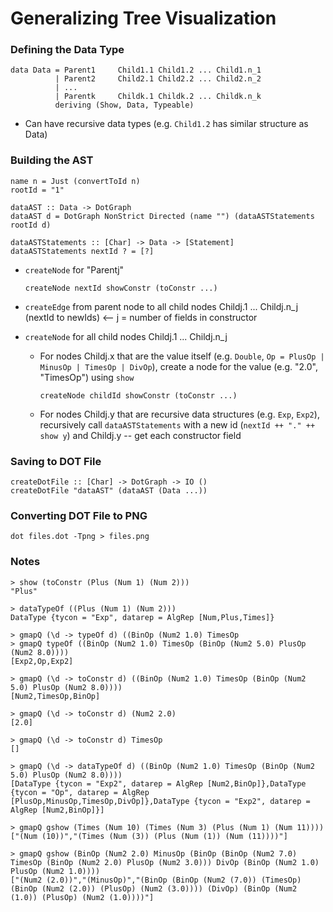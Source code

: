 # Generalizing Tree Visualization

### Defining the Data Type
```
data Data = Parent1     Child1.1 Child1.2 ... Child1.n_1
          | Parent2     Child2.1 Child2.2 ... Child2.n_2
          | ...
          | Parentk     Childk.1 Childk.2 ... Childk.n_k
          deriving (Show, Data, Typeable)
```

* Can have recursive data types (e.g. `Child1.2` has similar structure as Data)



### Building the AST
```
name n = Just (convertToId n)
rootId = "1"

dataAST :: Data -> DotGraph
dataAST d = DotGraph NonStrict Directed (name "") (dataASTStatements rootId d)

dataASTStatements :: [Char] -> Data -> [Statement]
dataASTStatements nextId ? = [?]
```

* `createNode` for "Parentj"

  ```
  createNode nextId showConstr (toConstr ...)
  ```

* `createEdge` from parent node to all child nodes Childj.1 ... Childj.n_j (nextId to newIds) <-- j = number of fields in constructor

* `createNode` for all child nodes Childj.1 ... Childj.n_j
    * For nodes Childj.x that are the value itself (e.g. `Double`, `Op = PlusOp | MinusOp | TimesOp | DivOp`), create a node for the value (e.g. "2.0", "TimesOp") using `show`

      ```
      createNode childId showConstr (toConstr ...)
      ```

    * For nodes Childj.y that are recursive data structures (e.g. `Exp`, `Exp2`), recursively call `dataASTStatements` with a new id (`nextId ++ "." ++ show y`) and Childj.y -- get each constructor field



### Saving to DOT File
```
createDotFile :: [Char] -> DotGraph -> IO ()
createDotFile "dataAST" (dataAST (Data ...))
```


### Converting DOT File to PNG
```
dot files.dot -Tpng > files.png
```


### Notes
```
> show (toConstr (Plus (Num 1) (Num 2)))
"Plus"

> dataTypeOf ((Plus (Num 1) (Num 2)))
DataType {tycon = "Exp", datarep = AlgRep [Num,Plus,Times]}

> gmapQ (\d -> typeOf d) ((BinOp (Num2 1.0) TimesOp 
> gmapQ typeOf ((BinOp (Num2 1.0) TimesOp (BinOp (Num2 5.0) PlusOp (Num2 8.0))))
[Exp2,Op,Exp2]

> gmapQ (\d -> toConstr d) ((BinOp (Num2 1.0) TimesOp (BinOp (Num2 5.0) PlusOp (Num2 8.0))))
[Num2,TimesOp,BinOp]

> gmapQ (\d -> toConstr d) (Num2 2.0)
[2.0]

> gmapQ (\d -> toConstr d) TimesOp
[]

> gmapQ (\d -> dataTypeOf d) ((BinOp (Num2 1.0) TimesOp (BinOp (Num2 5.0) PlusOp (Num2 8.0))))
[DataType {tycon = "Exp2", datarep = AlgRep [Num2,BinOp]},DataType {tycon = "Op", datarep = AlgRep [PlusOp,MinusOp,TimesOp,DivOp]},DataType {tycon = "Exp2", datarep = AlgRep [Num2,BinOp]}]

> gmapQ gshow (Times (Num 10) (Times (Num 3) (Plus (Num 1) (Num 11))))
["(Num (10))","(Times (Num (3)) (Plus (Num (1)) (Num (11))))"]

> gmapQ gshow (BinOp (Num2 2.0) MinusOp (BinOp (BinOp (Num2 7.0) TimesOp (BinOp (Num2 2.0) PlusOp (Num2 3.0))) DivOp (BinOp (Num2 1.0) PlusOp (Num2 1.0))))
["(Num2 (2.0))","(MinusOp)","(BinOp (BinOp (Num2 (7.0)) (TimesOp) (BinOp (Num2 (2.0)) (PlusOp) (Num2 (3.0)))) (DivOp) (BinOp (Num2 (1.0)) (PlusOp) (Num2 (1.0))))"]
```